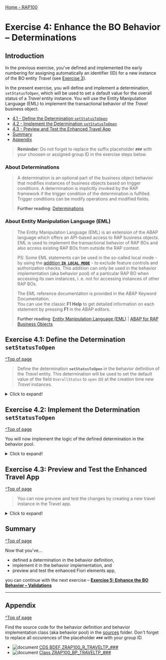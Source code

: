 [Home - RAP100](../../#exercises)

# Exercise 4: Enhance the BO Behavior – Determinations

## Introduction

In the previous exercise, you've defined and implemented the early numbering for assigning automatically an identifier (ID) for a new instance of the BO entity _Travel_ (see [Exercise 3](../ex3/readme.md)).

In the present exercise, you will  define and implement a determination, `setStatusToOpen`, which will be used to set a default value for the overall status of a _Travel_ entity instance. You will use the Entity Manipulation Language (EML) to implement the transactional behavior of the _Travel_ business object. 

- [4.1 - Define the Determination `setStatusToOpen`](#exercise-41-define-the-determination-setstatustoopen)
- [4.2 - Implement the Determination `setStatusToOpen`](#exercise-42-implement-the-determination-setstatustoopen)
- [4.3 - Preview and Test the Enhanced Travel App](#exercise-43-preview-and-test-the-enhanced-travel-app)
- [Summary](#summary)  
- [Appendix](#appendix)


> **Reminder**: Do not forget to replace the suffix placeholder **`###`** with your choosen or assigned group ID in the exercise steps below. 

### About Determinations  
> A determination is an optional part of the business object behavior that modifies instances of business objects based on trigger conditions. A determination is implicitly invoked by the RAP framework if the trigger condition of the determination is fulfilled. Trigger conditions can be modify operations and modified fields.   
>  
> **Further reading**: [Determinations](https://help.sap.com/viewer/923180ddb98240829d935862025004d6/Cloud/en-US/6edb0438d3e14d18b3c403c406fbe209.html)

### About Entity Manipulation Language (EML)
> The Entity Manipulation Language (EML) is an extension of the ABAP language which offers an API-based access to RAP business objects. EML is used to implement the transactional behavior of RAP BOs and also access existing RAP BOs from outside the RAP context.   
> 
> PS: Some EML statements can be used in the so-called local mode - by using the [addition **`IN LOCAL MODE`**](https://help.sap.com/doc/abapdocu_cp_index_htm/CLOUD/en-US/index.htm?file=abapin_local_mode.htm) - to exclude feature controls and authorization checks. This addition can only be used in the behavior implementation (aka behavior pool) of a particular RAP BO when accessing its own instances, i. e. not for accessing instances of other RAP BOs.
>
> The EML reference documentation is provided in the ABAP Keyword Documentation.   
> You can use the classic **F1 Help** to get detailed information on each statement by pressing **F1** in the ABAP editors. 
>
> **Further reading**: [Entity Manipulation Language (EML)](https://help.sap.com/docs/BTP/923180ddb98240829d935862025004d6/af7782de6b9140e29a24eae607bf4138.html) | [ABAP for RAP Business Objects](https://help.sap.com/doc/abapdocu_cp_index_htm/CLOUD/en-US/index.htm?file=abenabap_for_rap_bos.htm) 

## Exercise 4.1: Define the Determination `setStatusToOpen`
[^Top of page](#)

> Define the determination **`setStatusToOpen`** in the behavior definition of the _Travel_ entity. This determination will be used to set the default value of the field `OverallStatus` to `open` (`O`) at the creation time new _Travel_ instances.

 <details>
  <summary>Click to expand!</summary>

1. Go to the behavior definiton of the _Travel_ BO entity ![bdef icon](images/adt_bdef.png)**`ZRAP100_R_TravelTP_###`** and insert the following statement after the statement **`delete;`** as shown on the screenshot below: 

   ```ABAP 
     determination setStatusToOpen on modify { create; }
   ```
   
   <!-- ![Travel BO Definition](images/new14.png) -->
   <img src="images/new14.png" alt="Travel BO Definition" width="60%"> 
   
   **Short explanation**:  
   The statement specifies the name of the new determination, `setStatusToOpen` and `on modify` as the determination time when creating new _travel_ instance (`{ create }`).
   
2. Save ![save icon](images/adt_save.png) and activate ![activate icon](images/adt_activate.png) the changes.   

3. Now, declare the required method in behavior implementation class with ADT Quick Fix.
  
   Set the cursor on the determination name **`setStatusToOpen`** and press **Ctrl+1** to open the **Quick Assist** view and select the entry _`Add method for determination setstatustoopen of entity zrap100_r_travel_### ...`_ in the view.
   
   As result, the `FOR DETERMINE` method **`setStatusToOpen`** will be added to the local handler class **`lcl_handler`** of the behavior pool of the _Travel_ BO entity ![class icon](images/adt_class.png)**`ZRAP100_BP_TRAVELTP_###`**.
         
   <!-- ![Travel BO Behavior Pool](images/new15.png) -->
   <img src="images/new15.png" alt="Travel BO Behavior Pool" width="60%">  
   
You are through with the definition of the determination.

</details>

## Exercise 4.2: Implement the Determination `setStatusToOpen` 
[^Top of page](#)

You will now implement the logic of the defined determination in the behavior pool. 

 <details>
  <summary>Click to expand!</summary>

1. First check the interface of the method **`setStatusToOpen`** in the declaration part of the local handler class `lcl_handler`. 

   For that, set the cursor on the method name, **`setStatusToOpen`**, press **F2** to open the **ABAP Element Info** view, and examine the full method interface. 
   
   ![Travel BO Behavior Pool](images/new16.png)  
   
   **Short explanation**:  
   - The addition **`FOR DETERMINE`** indicates that the method provides the implementation of a determination and the addition **`ON MODIFY`** indicates the specified trigger time.
   - `IMPORTING`parameter **`keys`** - an internal table containing the keys of the instances the determination will be executed on 
   all entities for which keys must be assigned    
   - Implicit **`CHANGING`** parameter **`reported`** - used to return messages in case of failure   
         
    Now go ahead and implement the method in the implementation part of the local handler class.

2.  Define the local constant **`travel_status`** to store the allowed value of the overall status of a _Travel_ instance. 
    
    Insert the following code snippet in the definition part of the local handler class **`lcl_handler`** as shown on the screenshot below.
    
    ```ABAP
    CONSTANTS:
      BEGIN OF travel_status,
        open     TYPE c LENGTH 1 VALUE 'O', "Open
        accepted TYPE c LENGTH 1 VALUE 'A', "Accepted
        rejected TYPE c LENGTH 1 VALUE 'X', "Rejected
      END OF travel_status.    
    ```

    ![Travel BO Behavior Pool](images/s3.png)

3. Now implement the method **`setStatusToOpen`** in the implementation part of the class.
   
   The logic consists of the following steps:    
     1. Read the travel instance(s) of the transferred keys (**`keys`**) using the EML statement **`READ ENTITIES`**   
     2. The addition **`IN LOCAL MODE`** is used to exclude feature controls and authorization checks   
     3. Removed all _Travel_ instances where the overall status is already set     
     4. Set the overall status to **`open`** (**`O`**) for the remaining entries using the EML statement **`MODIFY ENTITIES`**   
     5. Set the changing parameter **`reported`**   

   Insert the following code snippet in the method and replace all occurrences of the placeholder `###` with your group ID.   
   You can use the **F1 help** to get detailed information on each EML statement.
 
   Format your source code with the **ABAP Pretty Printer** (**Shift+F1**).
   
   ```ABAP
    "Read travel instances of the transferred keys
    READ ENTITIES OF ZRAP100_R_TravelTP_### IN LOCAL MODE
     ENTITY Travel
       FIELDS ( OverallStatus )
       WITH CORRESPONDING #( keys )
     RESULT DATA(travels)
     FAILED DATA(read_failed).
 
    "If overall travel status is already set, do nothing, i.e. remove such instances  
    DELETE travels WHERE OverallStatus IS NOT INITIAL.     
    CHECK travels IS NOT INITIAL.
    
    "else set overall travel status to open ('O')
    MODIFY ENTITIES OF ZRAP100_R_TravelTP_### IN LOCAL MODE
      ENTITY Travel
        UPDATE FIELDS ( OverallStatus )
        WITH VALUE #( FOR travel IN travels ( %tky          = travel-%tky
                                              OverallStatus = travel_status-open ) )
    REPORTED DATA(update_reported).

    "Set the changing parameter
    reported = CORRESPONDING #( DEEP update_reported ).   
   ```  
  
   Your source code should look like this:
   
   ![Travel BO Behavior Pool](images/new17.png)

4. Save ![save icon](images/adt_save.png) and activate ![activate icon](images/adt_activate.png) the changes. 

</details>

## Exercise 4.3: Preview and Test the Enhanced Travel App
[^Top of page](#)

> You can now preview and test the changes by creating a new travel instance in the Travel app.

 <details>
  <summary>Click to expand!</summary>

1. Refresh your application in the browser using **F5** if the browser is still open   
   or go to your service binding **`ZRAP100_UI_TRAVEL_O4_###`** and start the Fiori elements App preview for the **`Travel`** entity set.

2. Create a new _Travel_ instance. The overal status should now be set automatically by the logic you just implemented.   
   The initial overall status of the created should now be set to **`open`** (**`O`**). 

   <!-- ![Travel App Preview](images/pp3.png) -->
   <!--<img src="images/pp3.png" alt="Travel App Preview" width="80%">!-->
   ![Travel App Preview](images/open.png)

</details>

## Summary
[^Top of page](#)

Now that you've... 
- defined a determination in the behavior definition, 
- implement it in the behavior implementation, and 
- preview and test the enhanced Fiori elements app,

you can continue with the next exercise – **[Exercise 5: Enhance the BO Behavior – Validations](../ex5/readme.md)**

---

## Appendix
[^Top of page](#)

Find the source code for the behavior definition and behavior implementation class (aka behavior pool) in the [sources](sources) folder. Don't forget to replace all occurences of the placeholder `###` with your group ID.

- ![document](images/doc.png) [CDS BDEF ZRAP100_R_TRAVELTP_###](sources/EX4_BDEF_ZRAP100_R_TRAVELTP.txt)
- ![document](images/doc.png) [Class ZRAP100_BP_TRAVELTP_###](sources/EX4_CLASS_ZRAP100_BP_TRAVELTP.txt)
